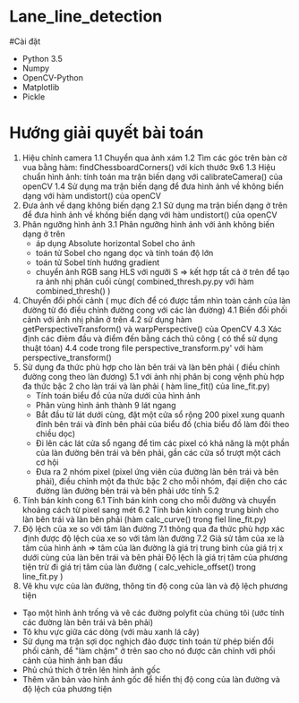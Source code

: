 # Lane_line_detection
#Cài đặt 
* Python 3.5
* Numpy
* OpenCV-Python
* Matplotlib
* Pickle
# Hướng giải quyết bài toán
1. Hiệu chỉnh camera
  1.1 Chuyển qua ảnh xám
  1.2 Tìm các góc trên bàn cờ vua bằng hàm: findChessboardCorners() với kích thước 9x6
  1.3 Hiệu chuẩn hình ảnh: tính toán ma trận biến dạng với calibrateCamera() của openCV
  1.4 Sử dụng ma trận biến dạng để đưa hình ảnh về không biến dạng với hàm undistort() của openCV
2. Đưa ảnh về dạng không biến dạng
  2.1 Sử dụng ma trận biến dạng ở trên để đưa hình ảnh về không biến dạng với hàm undistort() của openCV 
3. Phân ngưỡng hình ảnh
  3.1 Phân ngưỡng hình ảnh với ảnh không biến dạng ở trên 
    * áp dụng Absolute horizontal Sobel cho ảnh 
    * toán tử Sobel cho ngang dọc và tính toán độ lớn
    * toán tử Sobel tính hướng gradient 
    * chuyển ảnh RGB sang HLS với ngưỡi S
    => kết hợp tất cả ở trên để tạo ra ảnh nhị phân cuối cùng(  combined_thresh.py.py với hàm combined_thresh() )
4. Chuyển đổi phối cảnh  ( mục đích để có được tầm nhìn toàn cảnh của làn đường từ đó điều chỉnh đường cong với các làn đường) 
  4.1 Biến đổi phối cảnh với ảnh nhị phân ở trên 
  4.2 sử dụng hàm getPerspectiveTransform() và warpPerspective() của OpenCV 
  4.3 Xác định các điẻm đầu và điểm đến bằng cách thủ công  ( có thể sử dụng thuật tóan) 
  4.4 code trong file perspective_transform.py' với hàm perspective_transform()
5. Sử dụng đa thức phù hợp cho làn bên trái và làn bên phải ( điều chỉnh đường cong theo làn đương) 
  5.1 với ảnh nhị phân bị cong vệnh phù hợp đa thức bậc 2 cho làn trái và làn phải ( hàm line_fit() của line_fit.py)
     * Tính toán biểu đồ của nửa dưới của hình ảnh
     * Phân vùng hình ảnh thành 9 lát ngang
     * Bắt đầu từ lát dưới cùng, đặt một cửa sổ rộng 200 pixel xung quanh đỉnh bên trái và đỉnh bên phải của biểu đồ (chia biểu đồ làm đôi theo chiều dọc)
     * Đi lên các lát cửa sổ ngang để tìm các pixel có khả năng là một phần của làn đường bên trái và bên phải, gần các cửa sổ trượt một cách cơ hội
     * Đưa ra 2 nhóm pixel (pixel ứng viên của đường làn bên trái và bên phải), điều chỉnh một đa thức bậc 2 cho mỗi nhóm, 
       đại diện cho các đường làn đường bên trái và bên phải ước tính
  5.2 
6. Tính bán kính cong 
  6.1 Tính bán kính cong cho mỗi đường và chuyển khoảng cách từ pixel sang mét 
  6.2 Tính bán kính cong trung bình cho làn bên trái và làn bên phải (hàm calc_curve() trong fiel line_fit.py)
7. Độ lệch của xe so với tâm làn đường
  7.1 thông qua đa thức phù hợp xác định được độ lệch của xe so với tâm làn đường
  7.2 Giả sử tâm của xe là tâm của hình ảnh => tâm của làn đường là giá trị trung bình của giá trị x dưới cùng của làn bên trái và bên phải 
      Độ lệch là giá trị tâm của phương tiện trừ đi giá trị tâm của làn đường ( calc_vehicle_offset() trong line_fit.py )
8. Vẽ khu vực của làn đường, thông tin độ cong của làn và độ lệch phương tiện
  * Tạo một hình ảnh trống và vẽ các đường polyfit của chúng tôi (ước tính các đường làn bên trái và bên phải)
  * Tô khu vực giữa các dòng (với màu xanh lá cây)
  * Sử dụng ma trận sợi dọc nghịch đảo được tính toán từ phép biến đổi phối cảnh, để "làm chậm" ở trên sao cho nó được căn chỉnh với phối cảnh của hình ảnh ban  đầu
  * Phủ chú thích ở trên lên hình ảnh gốc
  * Thêm văn bản vào hình ảnh gốc để hiển thị độ cong của làn đường và độ lệch của phương tiện
